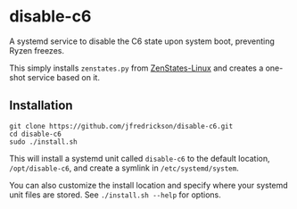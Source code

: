 # disable-c6

A systemd service to disable the C6 state upon system boot, preventing Ryzen freezes.

This simply installs `zenstates.py` from [ZenStates-Linux](https://github.com/r4m0n/ZenStates-Linux) and creates a one-shot service based on it.

## Installation

```
git clone https://github.com/jfredrickson/disable-c6.git
cd disable-c6
sudo ./install.sh
```

This will install a systemd unit called `disable-c6` to the default location, `/opt/disable-c6`, and create a symlink in `/etc/systemd/system`.

You can also customize the install location and specify where your systemd unit files are stored. See `./install.sh --help` for options.
